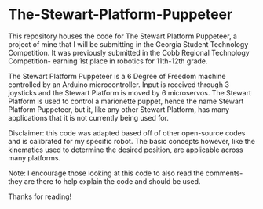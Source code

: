# The-Stewart-Platform-Puppeteer
This repository houses the code for The Stewart Platform Puppeteer, a project of mine that I will be submitting in the Georgia Student Technology Competition. It was previously submitted in the Cobb Regional Technology Competition- earning 1st place in robotics for 11th-12th grade.

The Stewart Platform Puppeteer is a 6 Degree of Freedom machine controlled by an Arduino microcontroller. Input is received through 3 joysticks and the Stewart Platform is moved by 6 microservos. The Stewart Platform is used to control a marionette puppet, hence the name Stewart Platform Puppeteer, but it, like any other Stewart Platform, has many applications that it is not currently being used for.

Disclaimer: this code was adapted based off of other open-source codes and is calibrated for my specific robot. The basic concepts however, like the kinematics used to determine the desired position, are applicable across many platforms.

Note: I encourage those looking at this code to also read the comments- they are there to help explain the code and should be used. 

Thanks for reading!
